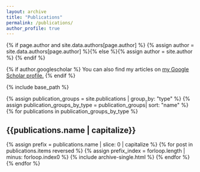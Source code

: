 ```yaml
---
layout: archive
title: "Publications"
permalink: /publications/
author_profile: true
---
```


{% if page.author and site.data.authors[page.author] %}
  {% assign author = site.data.authors[page.author] %}{% else %}{% assign author = site.author %}
{% endif %}

{% if author.googlescholar %}
  You can also find my articles on <u><a href="{{author.googlescholar}}">my Google Scholar profile</a>.</u>
{% endif %}

{% include base_path %}

{% assign publication_groups = site.publications | group_by: "type" %}
{% assign publication_groups_by_type = publication_groups| sort: "name" %}
{% for publications in publication_groups_by_type %}
  <h2 class="archive__subtitle">{{publications.name | capitalize}}</h2>
  {% assign prefix = publications.name | slice: 0 | capitalize %}
  {% for post in publications.items reversed %}
    {% assign prefix_index = forloop.length | minus: forloop.index0 %}
    {% include archive-single.html %}
  {% endfor %}
{% endfor %}
